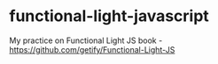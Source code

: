 # functional-light-javascript
My practice on Functional Light JS book - https://github.com/getify/Functional-Light-JS
